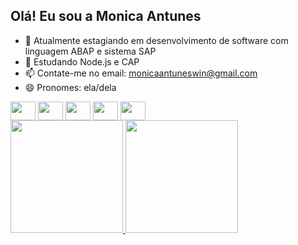 ## Olá! Eu sou a Monica Antunes

- 🔭 Atualmente estagiando em desenvolvimento de software com linguagem ABAP e sistema SAP
- 🌱 Estudando Node.js e CAP
- 📫 Contate-me no email: monicaantuneswin@gmail.com
- 😄 Pronomes: ela/dela

<div>
  <img align="center" height="30" width="40" src="https://cdn.jsdelivr.net/gh/devicons/devicon@latest/icons/css3/css3-original.svg"/>
  
  <img align="center" height="30" width="40" src="https://cdn.jsdelivr.net/gh/devicons/devicon@latest/icons/docker/docker-original.svg" /> 
  
  <img align="center" height="30" width="40" src="https://cdn.jsdelivr.net/gh/devicons/devicon@latest/icons/java/java-original.svg" />
  
  <img align="center" height="30" width="40" src="https://cdn.jsdelivr.net/gh/devicons/devicon@latest/icons/junit/junit-original.svg" />

  <img align="center" height="30" width="40" src="https://cdn.jsdelivr.net/gh/devicons/devicon@latest/icons/postman/postman-original.svg" />
</div>

<div>
  <a href="https://bracons.ai/MonicaAntunes">
  <img height="180em" src="https://github-readme-stats.vercel.app/api?username=MonicaAntunes&show_icons=true&theme=radical&include_all_commits=true&count_private=true"/>
  <img height="180em" src="https://github-readme-stats.vercel.app/api/top-langs/?username=MonicaAntunes&layout=compact&langs_count16&theme=radical"/>
</div>

